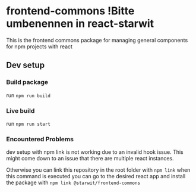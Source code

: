 # frontend-commons !Bitte umbenennen in react-starwit

This is the frontend commons package for managing general components for npm projects with react

## Dev setup

### Build package

run `npm run build`

### Live build

run `npm run start`

### Encountered Problems

dev setup with npm link is not working due to an invalid hook issue. This might come down to an issue that there are
multiple react instances.

Otherwise you can link this repository in the root folder with `npm link` when this command is executed you can go to
the desired react app and install the package with `npm link @starwit/frontend-commons`
